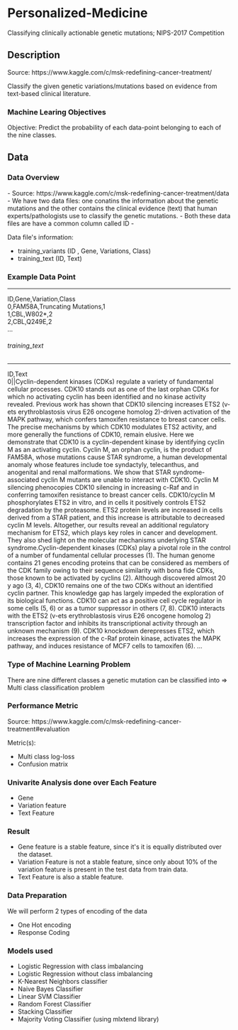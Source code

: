 # Personalized-Medicine
Classifying clinically actionable genetic mutations; NIPS-2017 Competition

<h2>  Description</h2>
<p> Source: https://www.kaggle.com/c/msk-redefining-cancer-treatment/ </p>
<p> Classify the given genetic variations/mutations based on evidence from text-based clinical literature. </p>

<h3>  Machine Learing Objectives  </h3>
<p> Objective: Predict the probability of each data-point belonging to each of the nine classes.
</p>
 
 
 <h2>  Data</h2>
 <h3>  Data Overview</h3>
 - Source: https://www.kaggle.com/c/msk-redefining-cancer-treatment/data
- We have two data files: one conatins the information about the genetic mutations and the other contains the clinical evidence (text) that  human experts/pathologists use to classify the genetic mutations. 
- Both these data files are have a common column called ID
- <p> 
    Data file's information:
    <ul> 
        <li>
        training_variants (ID , Gene, Variations, Class)
        </li>
        <li>
        training_text (ID, Text)
        </li>
    </ul>
</p>

<h3>  Example Data Point</h3>
<hr>
ID,Gene,Variation,Class<br>
0,FAM58A,Truncating Mutations,1 <br>
1,CBL,W802*,2 <br>
2,CBL,Q249E,2 <br>
...

<h6> training_text</h6>
<hr>
ID,Text <br>
0||Cyclin-dependent kinases (CDKs) regulate a variety of fundamental cellular processes. CDK10 stands out as one of the last orphan CDKs for which no activating cyclin has been identified and no kinase activity revealed. Previous work has shown that CDK10 silencing increases ETS2 (v-ets erythroblastosis virus E26 oncogene homolog 2)-driven activation of the MAPK pathway, which confers tamoxifen resistance to breast cancer cells. The precise mechanisms by which CDK10 modulates ETS2 activity, and more generally the functions of CDK10, remain elusive. Here we demonstrate that CDK10 is a cyclin-dependent kinase by identifying cyclin M as an activating cyclin. Cyclin M, an orphan cyclin, is the product of FAM58A, whose mutations cause STAR syndrome, a human developmental anomaly whose features include toe syndactyly, telecanthus, and anogenital and renal malformations. We show that STAR syndrome-associated cyclin M mutants are unable to interact with CDK10. Cyclin M silencing phenocopies CDK10 silencing in increasing c-Raf and in conferring tamoxifen resistance to breast cancer cells. CDK10/cyclin M phosphorylates ETS2 in vitro, and in cells it positively controls ETS2 degradation by the proteasome. ETS2 protein levels are increased in cells derived from a STAR patient, and this increase is attributable to decreased cyclin M levels. Altogether, our results reveal an additional regulatory mechanism for ETS2, which plays key roles in cancer and development. They also shed light on the molecular mechanisms underlying STAR syndrome.Cyclin-dependent kinases (CDKs) play a pivotal role in the control of a number of fundamental cellular processes (1). The human genome contains 21 genes encoding proteins that can be considered as members of the CDK family owing to their sequence similarity with bona fide CDKs, those known to be activated by cyclins (2). Although discovered almost 20 y ago (3, 4), CDK10 remains one of the two CDKs without an identified cyclin partner. This knowledge gap has largely impeded the exploration of its biological functions. CDK10 can act as a positive cell cycle regulator in some cells (5, 6) or as a tumor suppressor in others (7, 8). CDK10 interacts with the ETS2 (v-ets erythroblastosis virus E26 oncogene homolog 2) transcription factor and inhibits its transcriptional activity through an unknown mechanism (9). CDK10 knockdown derepresses ETS2, which increases the expression of the c-Raf protein kinase, activates the MAPK pathway, and induces resistance of MCF7 cells to tamoxifen (6). ... 


<h3>Type of Machine Learning Problem</h3>
<p>
            There are nine different classes a genetic mutation can be classified into => Multi class classification problem
 
</p>

<h3> Performance Metric</h3>
Source: https://www.kaggle.com/c/msk-redefining-cancer-treatment#evaluation

Metric(s): 
* Multi class log-loss 
* Confusion matrix 

### Univarite Analysis done over Each Feature

- Gene
- Variation feature
- Text Feature

### Result
* Gene feature is a stable feature, since it's it is equally distributed over the dataset.
* Variation Feature is not a stable feature, since only about 10% of the variation feature is present in the test data from train data.
* Text Feature is also a stable feature.

<h3> Data Preparation </h3> 
We will perform 2 types of encoding of the data<br>
 <ul> 
        <li>
        One Hot encoding
        </li>
        <li>
        Response Coding
        </li>
    </ul>

### Models used 
* Logistic Regression with class imbalancing
* Logistic Regression without class imbalancing
* K-Nearest Neighbors classifier
* Naive Bayes Classifier
* Linear SVM Classifier
* Random Forest Classifier
* Stacking Classifier
* Majority Voting Classifier (using mlxtend library)

